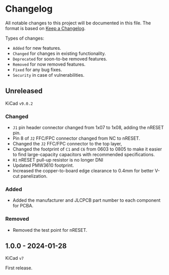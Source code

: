 # Changelog

All notable changes to this project will be documented in this file. The format is based on [Keep a Changelog](https://keepachangelog.com/en/1.1.0/).

Types of changes:

- `Added` for new features.
- `Changed` for changes in existing functionality.
- `Deprecated` for soon-to-be removed features.
- `Removed` for now removed features.
- `Fixed` for any bug fixes.
- `Security` in case of vulnerabilities.

## Unreleased

KiCad `v9.0.2`

### Changed

- `J1` pin header connector changed from 1x07 to 1x08, adding the nRESET pin.
- Pin 8 of `J2` FFC/FPC connector changed from NC to nRESET.
- Changed the `J2` FFC/FPC connector to the top layer,
- Changed the footprint of `C1` and `C6` from 0603 to 0805 to make it easier to find large-capacity capacitors with recommended specifications.
- `R1` nRESET pull-up resistor is no longer DNI
- Updated PMW3610 footprint.
- Increased the copper-to-board edge clearance to 0.4mm for better V-cut panelization.

### Added

- Added the manufacturer and JLCPCB part number to each component for PCBA.

### Removed

- Removed the test point for nRESET.

## 1.0.0 - 2024-01-28

KiCad `v7`

First release.
